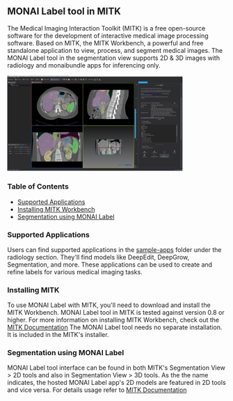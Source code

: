 <!--
Copyright (c) MONAI Consortium
Licensed under the Apache License, Version 2.0 (the "License");
you may not use this file except in compliance with the License.
You may obtain a copy of the License at
    http://www.apache.org/licenses/LICENSE-2.0
Unless required by applicable law or agreed to in writing, software
distributed under the License is distributed on an "AS IS" BASIS,
WITHOUT WARRANTIES OR CONDITIONS OF ANY KIND, either express or implied.
See the License for the specific language governing permissions and
limitations under the License.
-->

## MONAI Label tool in MITK

The Medical Imaging Interaction Toolkit (MITK) is a free open-source software for the development of interactive medical image processing software. Based on MITK, the MITK Workbench, a powerful and free standalone application to view, process, and segment medical images. The MONAI Label tool in the segmentation view supports 2D & 3D images with radiology and monaibundle apps for inferencing only.

<img src="./Screenshots/mitk_monailabel.png" width="80%"/>

### Table of Contents
- [Supported Applications](#supported-applications)
- [Installing MITK Workbench](#installing-mitk)
- [Segmentation using MONAI Label](#segmentation-using-MONAI-Label)

### Supported Applications
Users can find supported applications in the [sample-apps](../../sample-apps/radiology/) folder under the radiology section. They'll find models like DeepEdit, DeepGrow, Segmentation, and more. These applications can be used to create and refine labels for various medical imaging tasks.

### Installing MITK
To use MONAI Label with MITK, you'll need to download and install the MITK Workbench. MONAI Label tool in MITK is tested against version 0.8 or higher. For more information on installing MITK Workbench, check out the [MITK Documentation](https://www.mitk.org/wiki/The_Medical_Imaging_Interaction_Toolkit_(MITK))
The MONAI Label tool needs no separate installation. It is included in the MITK's installer.

### Segmentation using MONAI Label
MONAI Label tool interface can be found in both MITK's Segmentation View > 2D tools and also in Segmentation View > 3D tools. As the the name indicates, the hosted MONAI Label app's 2D models are featured in 2D tools and vice versa. For details usage refer to [MITK Documentation](https://docs.mitk.org/nightly/org_mitk_views_segmentation.html#org_mitk_views_segmentationMonaiLabel3D)
